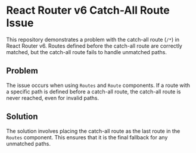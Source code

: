 # React Router v6 Catch-All Route Issue

This repository demonstrates a problem with the catch-all route (`/*`) in React Router v6.  Routes defined before the catch-all route are correctly matched, but the catch-all route fails to handle unmatched paths.

## Problem
The issue occurs when using `Routes` and `Route` components.  If a route with a specific path is defined before a catch-all route, the catch-all route is never reached, even for invalid paths.

## Solution
The solution involves placing the catch-all route as the last route in the `Routes` component.  This ensures that it is the final fallback for any unmatched paths.